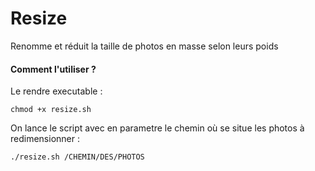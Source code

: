 Resize
======

Renomme et réduit la taille de photos en masse selon leurs poids

#### Comment l'utiliser ?

Le rendre executable : 

`chmod +x resize.sh`

On lance le script avec en parametre le chemin où se situe les photos à redimensionner : 

`./resize.sh /CHEMIN/DES/PHOTOS`
